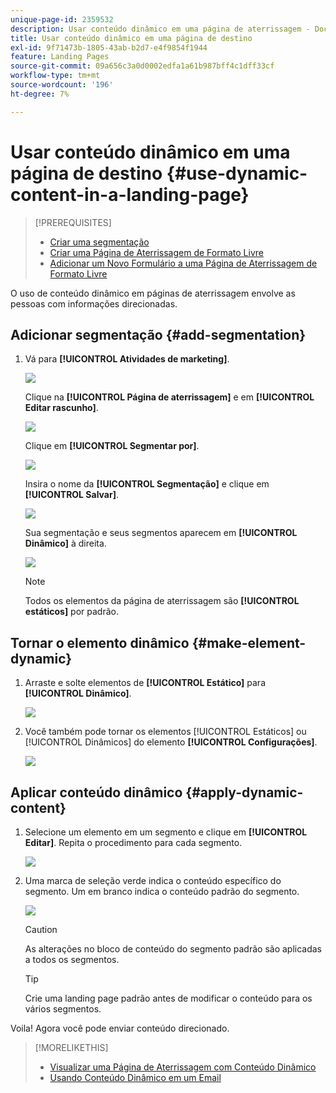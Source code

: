 ```yaml
---
unique-page-id: 2359532
description: Usar conteúdo dinâmico em uma página de aterrissagem - Documentação do Marketo - Documentação do produto
title: Usar conteúdo dinâmico em uma página de destino
exl-id: 9f71473b-1805-43ab-b2d7-e4f9854f1944
feature: Landing Pages
source-git-commit: 09a656c3a0d0002edfa1a61b987bff4c1dff33cf
workflow-type: tm+mt
source-wordcount: '196'
ht-degree: 7%

---
```


# Usar conteúdo dinâmico em uma página de destino {#use-dynamic-content-in-a-landing-page}

>[!PREREQUISITES]
>
>* [Criar uma segmentação](/help/marketo/product-docs/personalization/segmentation-and-snippets/segmentation/create-a-segmentation.md)
>* [Criar uma Página de Aterrissagem de Formato Livre](/help/marketo/product-docs/demand-generation/landing-pages/free-form-landing-pages/create-a-free-form-landing-page.md)
>* [Adicionar um Novo Formulário a uma Página de Aterrissagem de Formato Livre](/help/marketo/product-docs/demand-generation/landing-pages/free-form-landing-pages/add-a-new-form-to-a-free-form-landing-page.md)

O uso de conteúdo dinâmico em páginas de aterrissagem envolve as pessoas com informações direcionadas.

## Adicionar segmentação {#add-segmentation}

1. Vá para **[!UICONTROL Atividades de marketing]**.

   ![](assets/login-marketing-activities.png)

   Clique na **[!UICONTROL Página de aterrissagem]** e em **[!UICONTROL Editar rascunho]**.

   ![](assets/landingpageeditdraft.jpg)

   Clique em **[!UICONTROL Segmentar por]**.

   ![](assets/image2015-5-21-12-3a31-3a20.png)

   Insira o nome da **[!UICONTROL Segmentação]** e clique em **[!UICONTROL Salvar]**.

   ![](assets/image2014-9-16-14-3a50-3a5.png)

   Sua segmentação e seus segmentos aparecem em **[!UICONTROL Dinâmico]** à direita.

   ![](assets/image2015-5-21-12-3a36-3a40.png)

   >[!NOTE]
   >
   >Todos os elementos da página de aterrissagem são **[!UICONTROL estáticos]** por padrão.

## Tornar o elemento dinâmico {#make-element-dynamic}

1. Arraste e solte elementos de **[!UICONTROL Estático]** para **[!UICONTROL Dinâmico]**.

   ![](assets/image2014-9-16-14-3a50-3a27.png)

1. Você também pode tornar os elementos [!UICONTROL Estáticos] ou [!UICONTROL Dinâmicos] do elemento **[!UICONTROL Configurações]**.

   ![](assets/image2015-5-21-12-3a39-3a41.png)

## Aplicar conteúdo dinâmico {#apply-dynamic-content}

1. Selecione um elemento em um segmento e clique em **[!UICONTROL Editar]**. Repita o procedimento para cada segmento.

   ![](assets/image2015-5-21-12-3a42-3a11.png)

1. Uma marca de seleção verde indica o conteúdo específico do segmento. Um em branco indica o conteúdo padrão do segmento.

   ![](assets/image2015-5-21-12-3a44-3a24.png)

   >[!CAUTION]
   >
   >As alterações no bloco de conteúdo do segmento padrão são aplicadas a todos os segmentos.

   >[!TIP]
   >
   >Crie uma landing page padrão antes de modificar o conteúdo para os vários segmentos.

Voila! Agora você pode enviar conteúdo direcionado.

>[!MORELIKETHIS]
>
>* [Visualizar uma Página de Aterrissagem com Conteúdo Dinâmico](/help/marketo/product-docs/demand-generation/landing-pages/landing-page-actions/preview-a-landing-page-with-dynamic-content.md)
>* [Usando Conteúdo Dinâmico em um Email](/help/marketo/product-docs/email-marketing/general/functions-in-the-editor/using-dynamic-content-in-an-email.md)
